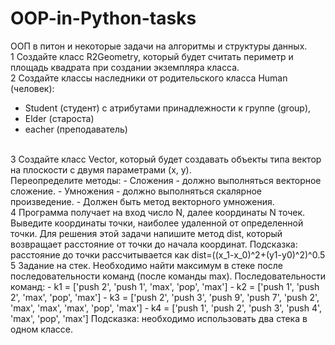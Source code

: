 # OOP-in-Python-tasks
ООП в питон и некоторые задачи на алгоритмы и структуры данных. <br>
1 Создайте класс R2Geometry, который будет считать периметр
и площадь квадрата при создании экземпляра класса. <br>
2 Создайте классы наследники от родительского класса Human (человек): <br>
  - Student (студент) с атрибутами принадлежности к группе (group),
  -  Elder (староста)
  -   eacher (преподаватель)
 <br>
3 Создайте класс Vector, который будет создавать объекты типа вектор на плоскости с двумя параметрами (x, y).<br>
Переопределите методы:
  - Сложения - должно выполняться векторное сложение.
  -  Умножения - должно выполняться скалярное произведение.
  -   Должен быть метод векторного умножения.
      <br>
4 Программа получает на вход число N, далее координаты N точек. Выведите координаты точки, 
наиболее удаленной от определенной точки. Для решения этой задачи напишите
метод dist, который возвращает расстояние от точки до начала координат. 
Подсказка: расстояние до точки рассчитывается как dist=((x_1-x_0)^2+(y1-y0)^2)^0.5
<br>
5 Задание на стек. Необходимо найти максимум в стеке после последовательности команд (после команды max).
Последовательности команд:
  - k1 = ['push 2', 'push 1', 'max', 'pop', 'max']
  - k2 = ['push 1', 'push 2', 'max', 'pop', 'max']
  - k3 = ['push 2', 'push 3', 'push 9', 'push 7', 'push 2',  'max', 'max', 'max', 'pop', 'max']
  - k4 = ['push 1', 'push 2', 'push 3', 'push 4', 'max', 'pop', 'max']
Подсказка: необходимо использовать два стека в одном классе.
